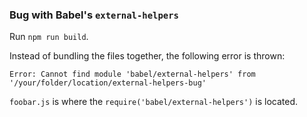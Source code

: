 ### Bug with Babel's `external-helpers`

Run `npm run build`.

Instead of bundling the files together, the following error is thrown:

```
Error: Cannot find module 'babel/external-helpers' from '/your/folder/location/external-helpers-bug'
```

`foobar.js` is where the `require('babel/external-helpers')` is located.
